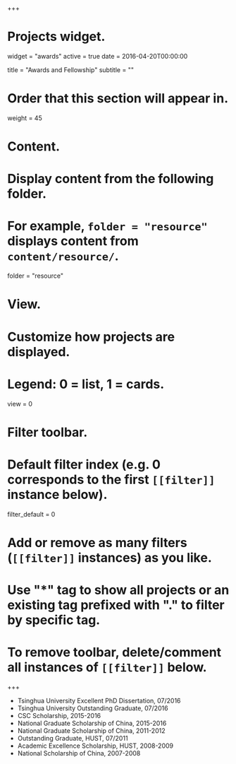 +++
# Projects widget.
widget = "awards"
active = true
date = 2016-04-20T00:00:00

title = "Awards and Fellowship"
subtitle = ""

# Order that this section will appear in.
weight = 45

# Content.
# Display content from the following folder.
# For example, `folder = "resource"` displays content from `content/resource/`.
folder = "resource"

# View.
# Customize how projects are displayed.
# Legend: 0 = list, 1 = cards.
view = 0

# Filter toolbar.

# Default filter index (e.g. 0 corresponds to the first `[[filter]]` instance below).
filter_default = 0

# Add or remove as many filters (`[[filter]]` instances) as you like.
# Use "*" tag to show all projects or an existing tag prefixed with "." to filter by specific tag.
# To remove toolbar, delete/comment all instances of `[[filter]]` below.

+++
* Tsinghua University Excellent PhD Dissertation, 07/2016 <br />
* Tsinghua University Outstanding Graduate, 07/2016 <br />
* CSC Scholarship, 2015-2016 <br />
* National Graduate Scholarship of China, 2015-2016 <br />
* National Graduate Scholarship of China, 2011-2012 <br />
* Outstanding Graduate, HUST, 07/2011 <br />
* Academic Excellence Scholarship, HUST, 2008-2009 <br />
* National Scholarship of China, 2007-2008 <br />
